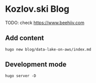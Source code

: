 # Kozlov.ski Blog

TODO: check https://www.beehiiv.com

## Add content

    hugo new blog/data-lake-on-aws/index.md

## Development mode

    hugo server -D